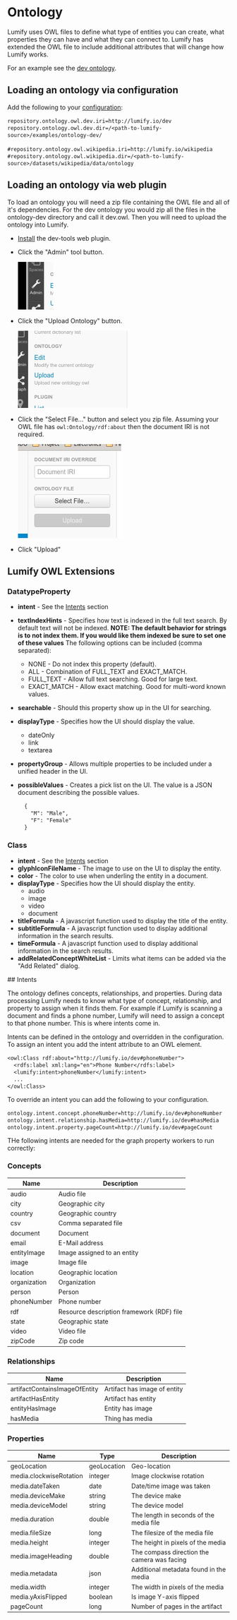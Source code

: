 # Ontology

Lumify uses OWL files to define what type of entities you can create, what properties they can have and what they
can connect to. Lumify has extended the OWL file to include additional attributes that will change how Lumify
works.

For an example see the [dev ontology](../examples/ontology-dev/).

## Loading an ontology via configuration

Add the following to your [configuration](configuration.md):

```
repository.ontology.owl.dev.iri=http://lumify.io/dev
repository.ontology.owl.dev.dir=/<path-to-lumify-source>/examples/ontology-dev/

#repository.ontology.owl.wikipedia.iri=http://lumify.io/wikipedia
#repository.ontology.owl.wikipedia.dir=/<path-to-lumify-source>/datasets/wikipedia/data/ontology
```

## Loading an ontology via web plugin

To load an ontology you will need a zip file containing the OWL file and all of it's dependencies. For the dev
ontology you would zip all the files in the ontology-dev directory and call it dev.owl. Then you will need to upload
the ontology into Lumify.

* [Install](build.md#web-plugin) the dev-tools web plugin.

* Click the "Admin" tool button.

  ![Admin Tool](img/admin.jpg)

* Click the "Upload Ontology" button.

  ![Upload Ontology](img/upload-ontology.jpg)

* Click the "Select File..." button and select you zip file. Assuming your OWL file has `owl:Ontology/rdf:about`
  then the document IRI is not required.

  ![Ontology Select File](img/ontology-select-file.jpg)

* Click "Upload"

## Lumify OWL Extensions

### DatatypeProperty

* **intent** - See the [Intents](#intent) section
* **textIndexHints** - Specifies how text is indexed in the full text search. By default text will not be indexed.
  **NOTE: The default behavior for strings is to not index them. If you would like them indexed be sure to set one
  of these values**
  The following options can be included (comma separated):
  * NONE - Do not index this property (default).
  * ALL - Combination of FULL_TEXT and EXACT_MATCH.
  * FULL_TEXT - Allow full text searching. Good for large text.
  * EXACT_MATCH - Allow exact matching. Good for multi-word known values.
* **searchable** - Should this property show up in the UI for searching.
* **displayType** - Specifies how the UI should display the value.
  * dateOnly
  * link
  * textarea
* **propertyGroup** - Allows multiple properties to be included under a unified header in the UI.
* **possibleValues** - Creates a pick list on the UI. The value is a JSON document describing the possible values.

        {
          "M": "Male",
          "F": "Female"
        }

### Class

* **intent** - See the [Intents](#intent) section
* **glyphIconFileName** - The image to use on the UI to display the entity.
* **color** - The color to use when underling the entity in a document.
* **displayType** - Specifies how the UI should display the entity.
  * audio
  * image
  * video
  * document
* **titleFormula** - A javascript function used to display the title of the entity.
* **subtitleFormula** - A javascript function used to display additional information in the search results.
* **timeFormula** - A javascript function used to display additional information in the search results.
* **addRelatedConceptWhiteList** - Limits what items can be added via the "Add Related" dialog.

<a name="intent"/>
## Intents

The ontology defines concepts, relationships, and properties. During data processing Lumify needs to know
 what type of concept, relationship, and property to assign when it finds them. For example if Lumify is scanning a
 document and finds a phone number, Lumify will need to assign a concept to that phone number. This is where
 intents come in.

Intents can be defined in the ontology and overridden in the configuration. To assign an intent you add the
 intent attribute to an OWL element.

    <owl:Class rdf:about="http://lumify.io/dev#phoneNumber">
      <rdfs:label xml:lang="en">Phone Number</rdfs:label>
      <lumify:intent>phoneNumber</lumify:intent>
      ...
    </owl:Class>

To override an intent you can add the following to your configuration.

    ontology.intent.concept.phoneNumber=http://lumify.io/dev#phoneNumber
    ontology.intent.relationship.hasMedia=http://lumify.io/dev#hasMedia
    ontology.intent.property.pageCount=http://lumify.io/dev#pageCount

THe following intents are needed for the graph property workers to run correctly:

### Concepts

| Name         | Description                               |
|--------------|-------------------------------------------|
| audio        | Audio file                                |
| city         | Geographic city                           |
| country      | Geographic country                        |
| csv          | Comma separated file                      |
| document     | Document                                  |
| email        | E-Mail address                            |
| entityImage  | Image assigned to an entity               |
| image        | Image file                                |
| location     | Geographic location                       |
| organization | Organization                              |
| person       | Person                                    |
| phoneNumber  | Phone number                              |
| rdf          | Resource description framework (RDF) file |
| state        | Geographic state                          |
| video        | Video file                                |
| zipCode      | Zip code                                  |

### Relationships

| Name                          | Description                          |
|-------------------------------|--------------------------------------|
| artifactContainsImageOfEntity | Artifact has image of entity         |
| artifactHasEntity             | Artifact has entity                  |
| entityHasImage                | Entity has image                     |
| hasMedia                      | Thing has media                      |

### Properties

| Name                    | Type        | Description                                 |
|-------------------------|-------------|---------------------------------------------|
| geoLocation             | geoLocation | Geo-location                                |
| media.clockwiseRotation | integer     | Image clockwise rotation                    |
| media.dateTaken         | date        | Date/time image was taken                   |
| media.deviceMake        | string      | The device make                             |
| media.deviceModel       | string      | The device model                            |
| media.duration          | double      | The length in seconds of the media file     |
| media.fileSize          | long        | The filesize of the media file              |
| media.height            | integer     | The height in pixels of the media           |
| media.imageHeading      | double      | The compass direction the camera was facing |
| media.metadata          | json        | Additional metadata found in the media      |
| media.width             | integer     | The width in pixels of the media            |
| media.yAxisFlipped      | boolean     | Is image Y-axis flipped                     |
| pageCount               | long        | Number of pages in the artifact             |
